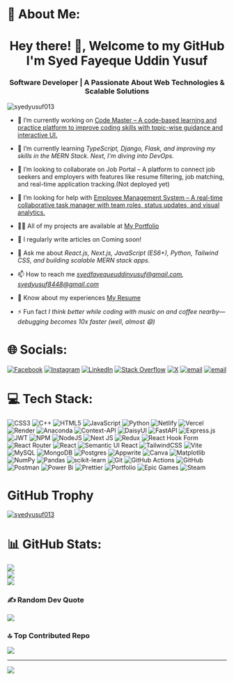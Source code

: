 # 💫 About Me:
<h1 align="center">Hey there! 👋, Welcome to my GitHub<br>I'm Syed Fayeque Uddin Yusuf</br></h1>
<h3 align="center">Software Developer | A Passionate About Web Technologies & Scalable Solutions</h3>

<p align="left"> <img src="https://komarev.com/ghpvc/?username=syedyusuf013&label=Profile%20views&color=0e75b6&style=flat" alt="syedyusuf013" /> </p>

- 🔭 I’m currently working on [Code Master – A code-based learning and practice platform to improve coding skills with topic-wise guidance and interactive UI.](https://www.codemster.com/)

- 🌱 I’m currently learning *TypeScript, Django, Flask, and improving my skills in the MERN Stack. Next, I’m diving into DevOps.*

- 👯 I’m looking to collaborate on Job Portal – A platform to connect job seekers and employers with features like resume filtering, job matching, and real-time application tracking.(Not deployed yet)

- 🤝 I’m looking for help with [Employee Management System – A real-time collaborative task manager with team roles, status updates, and visual analytics.](https://syed-employee-management-system.vercel.app/)

- 👨‍💻 All of my projects are available at [My Portfolio](https://syed-portfolio-website.onrender.com/)

- 📝 I regularly write articles on Coming soon!

- 💬 Ask me about *React.js, Next.js, JavaScript (ES6+), Python, Tailwind CSS, and building scalable MERN stack apps.*

- 📫 How to reach me *syedfayequeuddinyusuf@gmail.com, syedyusuf8448@gmail.com*

- 📄 Know about my experiences [My Resume](https://drive.google.com/file/d/1cIdBs61BCpSqZ4K_qPP4XZII7tj8xxN8/view?usp=drive_link)

- ⚡ Fun fact *I think better while coding with music on and coffee nearby—debugging becomes 10x faster (well, almost 😄)*

# 🌐 Socials:
[![Facebook](https://img.shields.io/badge/Facebook-%231877F2.svg?logo=Facebook&logoColor=white)](https://facebook.com/https://www.facebook.com/syed.yusuf511?rdid=jzijgukahrqchoue&share_url=https%3a%2f%2fwww.facebook.com%2fshare%2f1msjjubra6%2f#) [![Instagram](https://img.shields.io/badge/Instagram-%23E4405F.svg?logo=Instagram&logoColor=white)](https://instagram.com/https://www.instagram.com/syedfyusuf09/?igsh=aw5jdhhly3k0yjk%3d#) [![LinkedIn](https://img.shields.io/badge/LinkedIn-%230077B5.svg?logo=linkedin&logoColor=white)](https://linkedin.com/in/https://www.linkedin.com/in/syed-yusuf-859a82220/) [![Stack Overflow](https://img.shields.io/badge/-Stackoverflow-FE7A16?logo=stack-overflow&logoColor=white)](https://stackoverflow.com/users/https://stackoverflow.com/users/31156194/syed-yusuf) [![X](https://img.shields.io/badge/X-black.svg?logo=X&logoColor=white)](https://x.com/https://x.com/yusufsyed37573) [![email](https://img.shields.io/badge/Email-D14836?logo=gmail&logoColor=white)](mailto:syedfayequeuddinyusuf@gmail.com) [![email](https://img.shields.io/badge/Email-D14836?logo=gmail&logoColor=white)](mailto:syedyusuf8448@gmail.com) 

# 💻 Tech Stack:
![CSS3](https://img.shields.io/badge/css3-%231572B6.svg?style=for-the-badge&logo=css3&logoColor=white) ![C++](https://img.shields.io/badge/c++-%2300599C.svg?style=for-the-badge&logo=c%2B%2B&logoColor=white) ![HTML5](https://img.shields.io/badge/html5-%23E34F26.svg?style=for-the-badge&logo=html5&logoColor=white) ![JavaScript](https://img.shields.io/badge/javascript-%23323330.svg?style=for-the-badge&logo=javascript&logoColor=%23F7DF1E) ![Python](https://img.shields.io/badge/python-3670A0?style=for-the-badge&logo=python&logoColor=ffdd54) ![Netlify](https://img.shields.io/badge/netlify-%23000000.svg?style=for-the-badge&logo=netlify&logoColor=#00C7B7) ![Vercel](https://img.shields.io/badge/vercel-%23000000.svg?style=for-the-badge&logo=vercel&logoColor=white) ![Render](https://img.shields.io/badge/Render-%46E3B7.svg?style=for-the-badge&logo=render&logoColor=white) ![Anaconda](https://img.shields.io/badge/Anaconda-%2344A833.svg?style=for-the-badge&logo=anaconda&logoColor=white) ![Context-API](https://img.shields.io/badge/Context--Api-000000?style=for-the-badge&logo=react) ![DaisyUI](https://img.shields.io/badge/daisyui-5A0EF8?style=for-the-badge&logo=daisyui&logoColor=white) ![FastAPI](https://img.shields.io/badge/FastAPI-005571?style=for-the-badge&logo=fastapi) ![Express.js](https://img.shields.io/badge/express.js-%23404d59.svg?style=for-the-badge&logo=express&logoColor=%2361DAFB) ![JWT](https://img.shields.io/badge/JWT-black?style=for-the-badge&logo=JSON%20web%20tokens) ![NPM](https://img.shields.io/badge/NPM-%23CB3837.svg?style=for-the-badge&logo=npm&logoColor=white) ![NodeJS](https://img.shields.io/badge/node.js-6DA55F?style=for-the-badge&logo=node.js&logoColor=white) ![Next JS](https://img.shields.io/badge/Next-black?style=for-the-badge&logo=next.js&logoColor=white) ![Redux](https://img.shields.io/badge/redux-%23593d88.svg?style=for-the-badge&logo=redux&logoColor=white) ![React Hook Form](https://img.shields.io/badge/React%20Hook%20Form-%23EC5990.svg?style=for-the-badge&logo=reacthookform&logoColor=white) ![React Router](https://img.shields.io/badge/React_Router-CA4245?style=for-the-badge&logo=react-router&logoColor=white) ![React](https://img.shields.io/badge/react-%2320232a.svg?style=for-the-badge&logo=react&logoColor=%2361DAFB) ![Semantic UI React](https://img.shields.io/badge/Semantic%20UI%20React-%2335BDB2.svg?style=for-the-badge&logo=SemanticUIReact&logoColor=white) ![TailwindCSS](https://img.shields.io/badge/tailwindcss-%2338B2AC.svg?style=for-the-badge&logo=tailwind-css&logoColor=white) ![Vite](https://img.shields.io/badge/vite-%23646CFF.svg?style=for-the-badge&logo=vite&logoColor=white) ![MySQL](https://img.shields.io/badge/mysql-4479A1.svg?style=for-the-badge&logo=mysql&logoColor=white) ![MongoDB](https://img.shields.io/badge/MongoDB-%234ea94b.svg?style=for-the-badge&logo=mongodb&logoColor=white) ![Postgres](https://img.shields.io/badge/postgres-%23316192.svg?style=for-the-badge&logo=postgresql&logoColor=white) ![Appwrite](https://img.shields.io/badge/Appwrite-%23FD366E.svg?style=for-the-badge&logo=appwrite&logoColor=white) ![Canva](https://img.shields.io/badge/Canva-%2300C4CC.svg?style=for-the-badge&logo=Canva&logoColor=white) ![Matplotlib](https://img.shields.io/badge/Matplotlib-%23ffffff.svg?style=for-the-badge&logo=Matplotlib&logoColor=black) ![NumPy](https://img.shields.io/badge/numpy-%23013243.svg?style=for-the-badge&logo=numpy&logoColor=white) ![Pandas](https://img.shields.io/badge/pandas-%23150458.svg?style=for-the-badge&logo=pandas&logoColor=white) ![scikit-learn](https://img.shields.io/badge/scikit--learn-%23F7931E.svg?style=for-the-badge&logo=scikit-learn&logoColor=white) ![Git](https://img.shields.io/badge/git-%23F05033.svg?style=for-the-badge&logo=git&logoColor=white) ![GitHub Actions](https://img.shields.io/badge/github%20actions-%232671E5.svg?style=for-the-badge&logo=githubactions&logoColor=white) ![GitHub](https://img.shields.io/badge/github-%23121011.svg?style=for-the-badge&logo=github&logoColor=white) ![Postman](https://img.shields.io/badge/Postman-FF6C37?style=for-the-badge&logo=postman&logoColor=white) ![Power Bi](https://img.shields.io/badge/power_bi-F2C811?style=for-the-badge&logo=powerbi&logoColor=black) ![Prettier](https://img.shields.io/badge/prettier-%23F7B93E.svg?style=for-the-badge&logo=prettier&logoColor=black) ![Portfolio](https://img.shields.io/badge/Portfolio-%23000000.svg?style=for-the-badge&logo=firefox&logoColor=#FF7139) ![Epic Games](https://img.shields.io/badge/epicgames-%23313131.svg?style=for-the-badge&logo=epicgames&logoColor=white) ![Steam](https://img.shields.io/badge/steam-%23000000.svg?style=for-the-badge&logo=steam&logoColor=white)

# GitHub Trophy
<p align="left"> <a href="https://github.com/ryo-ma/github-profile-trophy"><img src="https://github-profile-trophy.vercel.app/?username=syedyusuf013&theme=dark&hide_border=false" alt="syedyusuf013" /></a> </p>

# 📊 GitHub Stats:
![](https://github-readme-stats.vercel.app/api?username=syedyusuf013&theme=dark&hide_border=false&include_all_commits=true&count_private=true)<br/>
![](https://nirzak-streak-stats.vercel.app/?user=syedyusuf013&theme=dark&hide_border=false)<br/>
![](https://github-readme-stats.vercel.app/api/top-langs/?username=syedyusuf013&theme=dark&hide_border=false&include_all_commits=true&count_private=true&layout=compact)

### ✍️ Random Dev Quote
![](https://quotes-github-readme.vercel.app/api?type=horizontal&theme=radical)

### 🔝 Top Contributed Repo
![](https://github-contributor-stats.vercel.app/api?username=syedyusuf013&limit=5&theme=dark&combine_all_yearly_contributions=true)

---
[![](https://visitcount.itsvg.in/api?id=syedyusuf013&icon=0&color=0)](https://visitcount.itsvg.in)
